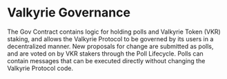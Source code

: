 # Valkyrie Governance
The Gov Contract contains logic for holding polls and Valkyrie Token (VKR) staking, and allows the Valkyrie Protocol to be governed by its users in a decentralized manner.
New proposals for change are submitted as polls, and are voted on by VKR stakers through the Poll Lifecycle. Polls can contain messages that can be executed directly without changing the Valkyrie Protocol code.